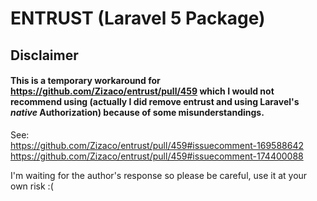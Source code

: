 # ENTRUST (Laravel 5 Package)
## Disclaimer
#### This is a temporary workaround for https://github.com/Zizaco/entrust/pull/459 which I would **not recommend** using (actually I did remove entrust and using Laravel's *native* Authorization) because of some misunderstandings.  
See:  
https://github.com/Zizaco/entrust/pull/459#issuecomment-169588642
https://github.com/Zizaco/entrust/pull/459#issuecomment-174400088

I'm waiting for the author's response so please be careful, use it at your own risk :(
